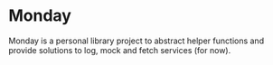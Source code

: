 # Monday

Monday is a personal library project to abstract helper functions and provide solutions to log, mock and fetch services (for now).
